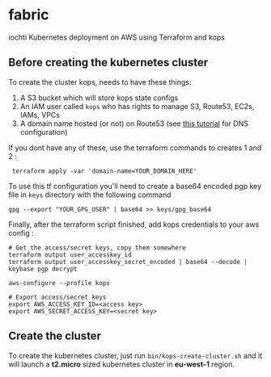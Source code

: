# fabric

iochti Kubernetes deployment on AWS using Terraform and kops

## Before creating the kubernetes cluster

To create the cluster kops, needs to have these things:
  1. A S3 bucket which will store kops state configs
  2. An IAM user called `kops` who has rights to manage S3, Route53, EC2s, IAMs, VPCs
  3. A domain name hosted (or not) on Route53 (see [this tutorial](https://github.com/kubernetes/kops/blob/master/docs/aws.md#configure-dns) for DNS configuration)

If you dont have any of these, use the terraform commands to creates 1 and 2 :
```shell
 terraform apply -var 'domain-name=YOUR_DOMAIN_HERE'
```

To use this tf configuration you'll need to create a base64 encoded pgp key file in `keys` directory with the following command

```shell
gpg --export "YOUR_GPG_USER" | base64 >> keys/gpg_base64
```

Finally, after the terraform script finished, add kops credentials to your aws config :
```shell
# Get the access/secret keys, copy them somewhere
terraform output user_accesskey_id
terraform output user_accesskey_secret_encoded | base64 --decode | keybase pgp decrypt

aws-configure --profile kops

# Export access/secret keys
export AWS_ACCESS_KEY_ID=<access key>
export AWS_SECRET_ACCESS_KEY=<secret key>
```

## Create the cluster

To create the kubernetes cluster, just run `bin/kops-create-cluster.sh` and it will launch a **t2.micro** sized kubernetes cluster in **eu-west-1** region.
